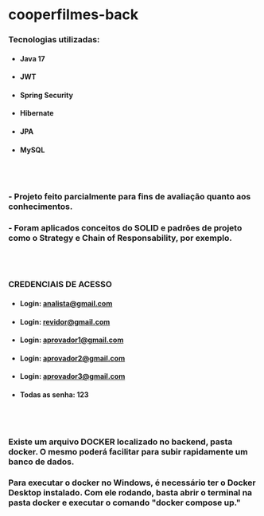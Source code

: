 # cooperfilmes-back
### Tecnologias utilizadas:
* #### Java 17
* #### JWT
* #### Spring Security
* #### Hibernate
* #### JPA
* #### MySQL

<br /><br />

### - Projeto feito parcialmente para fins de avaliação quanto aos conhecimentos.
### - Foram aplicados conceitos do SOLID e padrões de projeto como o Strategy e Chain of Responsability, por exemplo.

<br /><br />

### CREDENCIAIS DE ACESSO
* #### Login: analista@gmail.com
* #### Login: revidor@gmail.com
* #### Login: aprovador1@gmail.com
* #### Login: aprovador2@gmail.com
* #### Login: aprovador3@gmail.com
* #### Todas as senha: 123

<br /><br />

### Existe um arquivo DOCKER localizado no backend, pasta docker. O mesmo poderá facilitar para subir rapidamente um banco de dados.
### Para executar o docker no Windows, é necessário ter o Docker Desktop instalado. Com ele rodando, basta abrir o terminal na pasta docker e executar o comando "docker compose up."